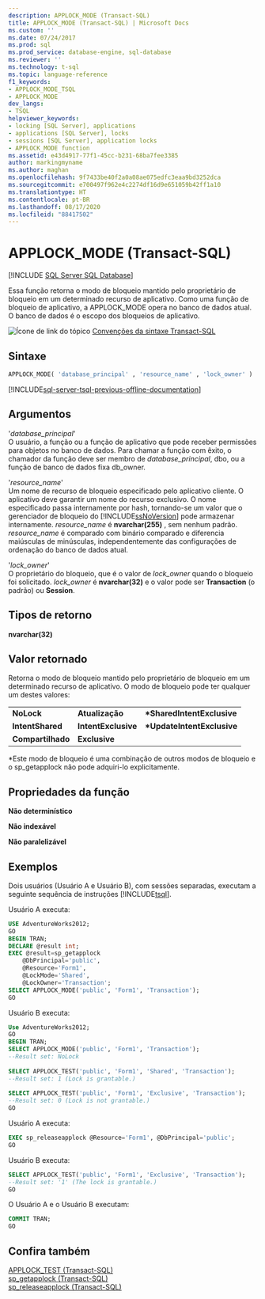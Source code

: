 ```yaml
---
description: APPLOCK_MODE (Transact-SQL)
title: APPLOCK_MODE (Transact-SQL) | Microsoft Docs
ms.custom: ''
ms.date: 07/24/2017
ms.prod: sql
ms.prod_service: database-engine, sql-database
ms.reviewer: ''
ms.technology: t-sql
ms.topic: language-reference
f1_keywords:
- APPLOCK_MODE_TSQL
- APPLOCK_MODE
dev_langs:
- TSQL
helpviewer_keywords:
- locking [SQL Server], applications
- applications [SQL Server], locks
- sessions [SQL Server], application locks
- APPLOCK_MODE function
ms.assetid: e43d4917-77f1-45cc-b231-68ba7fee3385
author: markingmyname
ms.author: maghan
ms.openlocfilehash: 9f7433be40f2a0a08ae075edfc3eaa9bd3252dca
ms.sourcegitcommit: e700497f962e4c2274df16d9e651059b42ff1a10
ms.translationtype: HT
ms.contentlocale: pt-BR
ms.lasthandoff: 08/17/2020
ms.locfileid: "88417502"
---
```

# <a name="applock_mode-transact-sql"></a>APPLOCK_MODE (Transact-SQL)
[!INCLUDE [SQL Server SQL Database](../../includes/applies-to-version/sql-asdb.md)]

Essa função retorna o modo de bloqueio mantido pelo proprietário de bloqueio em um determinado recurso de aplicativo. Como uma função de bloqueio de aplicativo, a APPLOCK_MODE opera no banco de dados atual. O banco de dados é o escopo dos bloqueios de aplicativo.
  
![Ícone de link do tópico](../../database-engine/configure-windows/media/topic-link.gif "Ícone de link do tópico") [Convenções da sintaxe Transact-SQL](../../t-sql/language-elements/transact-sql-syntax-conventions-transact-sql.md)
  
## <a name="syntax"></a>Sintaxe  
  
```sql
APPLOCK_MODE( 'database_principal' , 'resource_name' , 'lock_owner' )  
```  
  
[!INCLUDE[sql-server-tsql-previous-offline-documentation](../../includes/sql-server-tsql-previous-offline-documentation.md)]

## <a name="arguments"></a>Argumentos
'*database_principal*'  
O usuário, a função ou a função de aplicativo que pode receber permissões para objetos no banco de dados. Para chamar a função com êxito, o chamador da função deve ser membro de *database_principal*, dbo, ou a função de banco de dados fixa db_owner.
  
'*resource_name*'  
Um nome de recurso de bloqueio especificado pelo aplicativo cliente. O aplicativo deve garantir um nome do recurso exclusivo. O nome especificado passa internamente por hash, tornando-se um valor que o gerenciador de bloqueio do [!INCLUDE[ssNoVersion](../../includes/ssnoversion-md.md)] pode armazenar internamente. *resource_name* é **nvarchar(255)** , sem nenhum padrão. *resource_name* é comparado com binário comparado e diferencia maiúsculas de minúsculas, independentemente das configurações de ordenação do banco de dados atual.
  
'*lock_owner*'  
O proprietário do bloqueio, que é o valor de *lock_owner* quando o bloqueio foi solicitado. *lock_owner* é **nvarchar(32)** e o valor pode ser **Transaction** (o padrão) ou **Session**.
  
## <a name="return-types"></a>Tipos de retorno
**nvarchar(32)**
  
## <a name="return-value"></a>Valor retornado
Retorna o modo de bloqueio mantido pelo proprietário de bloqueio em um determinado recurso de aplicativo. O modo de bloqueio pode ter qualquer um destes valores:
  
||||  
|-|-|-|  
|**NoLock**|**Atualização**|**\*SharedIntentExclusive**|  
|**IntentShared**|**IntentExclusive**|**\*UpdateIntentExclusive**|  
|**Compartilhado**|**Exclusive**||  
  
*Este modo de bloqueio é uma combinação de outros modos de bloqueio e o sp_getapplock não pode adquiri-lo explicitamente.
  
## <a name="function-properties"></a>Propriedades da função
**Não determinístico**
  
**Não indexável**
  
**Não paralelizável**
  
## <a name="examples"></a>Exemplos  
Dois usuários (Usuário A e Usuário B), com sessões separadas, executam a seguinte sequência de instruções [!INCLUDE[tsql](../../includes/tsql-md.md)].
  
Usuário A executa:
  
```sql
USE AdventureWorks2012;  
GO  
BEGIN TRAN;  
DECLARE @result int;  
EXEC @result=sp_getapplock  
    @DbPrincipal='public',  
    @Resource='Form1',  
    @LockMode='Shared',  
    @LockOwner='Transaction';  
SELECT APPLOCK_MODE('public', 'Form1', 'Transaction');  
GO  
```  
  
Usuário B executa:
  
```sql
Use AdventureWorks2012;  
GO  
BEGIN TRAN;  
SELECT APPLOCK_MODE('public', 'Form1', 'Transaction');  
--Result set: NoLock  
  
SELECT APPLOCK_TEST('public', 'Form1', 'Shared', 'Transaction');  
--Result set: 1 (Lock is grantable.)  
  
SELECT APPLOCK_TEST('public', 'Form1', 'Exclusive', 'Transaction');  
--Result set: 0 (Lock is not grantable.)  
GO  
```  
  
Usuário A executa:
  
```sql
EXEC sp_releaseapplock @Resource='Form1', @DbPrincipal='public';  
GO  
```  
  
Usuário B executa:
  
```sql
SELECT APPLOCK_TEST('public', 'Form1', 'Exclusive', 'Transaction');  
--Result set: '1' (The lock is grantable.)  
GO  
```  
  
O Usuário A e o Usuário B executam:
  
```sql
COMMIT TRAN;  
GO  
```  
  
## <a name="see-also"></a>Confira também
[APPLOCK_TEST &#40;Transact-SQL&#41;](../../t-sql/functions/applock-test-transact-sql.md)  
[sp_getapplock &#40;Transact-SQL&#41;](../../relational-databases/system-stored-procedures/sp-getapplock-transact-sql.md)  
[sp_releaseapplock &#40;Transact-SQL&#41;](../../relational-databases/system-stored-procedures/sp-releaseapplock-transact-sql.md)
  
  
